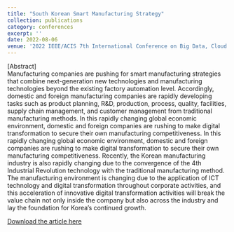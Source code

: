 ```yaml
---
title: "South Korean Smart Manufacturing Strategy"
collection: publications
category: conferences
excerpt: ''
date: 2022-08-06
venue: '2022 IEEE/ACIS 7th International Conference on Big Data, Cloud Computing, and Data Science'
---
```


[Abstract] <br>
Manufacturing companies are pushing for smart manufacturing strategies that combine next-generation new technologies and manufacturing technologies beyond the existing factory automation level. Accordingly, domestic and foreign manufacturing companies are rapidly developing tasks such as product planning, R&D, production, process, quality, facilities, supply chain management, and customer management from traditional manufacturing methods. In this rapidly changing global economic environment, domestic and foreign companies are rushing to make digital transformation to secure their own manufacturing competitiveness. In this rapidly changing global economic environment, domestic and foreign companies are rushing to make digital transformation to secure their own manufacturing competitiveness. Recently, the Korean manufacturing industry is also rapidly changing due to the convergence of the 4th Industrial Revolution technology with the traditional manufacturing method. The manufacturing environment is changing due to the application of ICT technology and digital transformation throughout corporate activities, and this acceleration of innovative digital transformation activities will break the value chain not only inside the company but also across the industry and lay the foundation for Korea’s continued growth. <br>

[Download the article here](https://ieeexplore.ieee.org/abstract/document/9900787)

